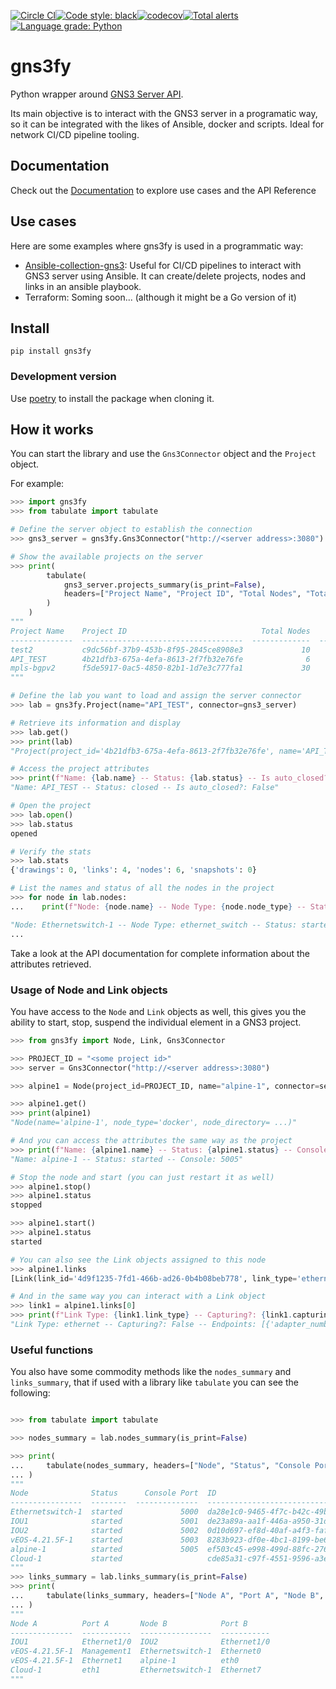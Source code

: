 [![Circle CI](https://circleci.com/gh/davidban77/gns3fy/tree/develop.svg?style=shield&circle-token=:circle-token)](https://circleci.com/gh/davidban77/gns3fy/tree/develop)[![Code style: black](https://img.shields.io/badge/code%20style-black-000000.svg)](https://github.com/ambv/black)[![codecov](https://img.shields.io/codecov/c/github/davidban77/gns3fy)](https://codecov.io/gh/davidban77/gns3fy)[![Total alerts](https://img.shields.io/lgtm/alerts/g/davidban77/gns3fy.svg?logo=lgtm&logoWidth=18)](https://lgtm.com/projects/g/davidban77/gns3fy/alerts/)[![Language grade: Python](https://img.shields.io/lgtm/grade/python/g/davidban77/gns3fy.svg?logo=lgtm&logoWidth=18)](https://lgtm.com/projects/g/davidban77/gns3fy/context:python)


# gns3fy
Python wrapper around [GNS3 Server API](http://api.gns3.net/en/2.2/index.html).

Its main objective is to interact with the GNS3 server in a programatic way, so it can be integrated with the likes of Ansible, docker and scripts. Ideal for network CI/CD pipeline tooling.

## Documentation

Check out the [Documentation](https://davidban77.github.io/gns3fy/) to explore use cases and the API Reference

## Use cases

Here are some examples where gns3fy is used in a programmatic way:

- [Ansible-collection-gns3](https://galaxy.ansible.com/davidban77/gns3): Useful for CI/CD pipelines to interact with GNS3 server using Ansible. It can create/delete projects, nodes and links in an ansible playbook.
- Terraform: Soming soon... (although it might be a Go version of it)

## Install

```
pip install gns3fy
```

### Development version

Use [poetry](https://github.com/sdispater/poetry) to install the package when cloning it.

## How it works

You can start the library and use the `Gns3Connector` object and the `Project` object.

For example:

```python
>>> import gns3fy
>>> from tabulate import tabulate

# Define the server object to establish the connection
>>> gns3_server = gns3fy.Gns3Connector("http://<server address>:3080")

# Show the available projects on the server
>>> print(
        tabulate(
            gns3_server.projects_summary(is_print=False),
            headers=["Project Name", "Project ID", "Total Nodes", "Total Links", "Status"],
        )
    )
"""
Project Name    Project ID                              Total Nodes    Total Links  Status
--------------  ------------------------------------  -------------  -------------  --------
test2           c9dc56bf-37b9-453b-8f95-2845ce8908e3             10              9  opened
API_TEST        4b21dfb3-675a-4efa-8613-2f7fb32e76fe              6              4  opened
mpls-bgpv2      f5de5917-0ac5-4850-82b1-1d7e3c777fa1             30             40  closed
"""

# Define the lab you want to load and assign the server connector
>>> lab = gns3fy.Project(name="API_TEST", connector=gns3_server)

# Retrieve its information and display
>>> lab.get()
>>> print(lab)
"Project(project_id='4b21dfb3-675a-4efa-8613-2f7fb32e76fe', name='API_TEST', status='opened', ...)"

# Access the project attributes
>>> print(f"Name: {lab.name} -- Status: {lab.status} -- Is auto_closed?: {lab.auto_close}")
"Name: API_TEST -- Status: closed -- Is auto_closed?: False"

# Open the project
>>> lab.open()
>>> lab.status
opened

# Verify the stats
>>> lab.stats
{'drawings': 0, 'links': 4, 'nodes': 6, 'snapshots': 0}

# List the names and status of all the nodes in the project
>>> for node in lab.nodes:
...    print(f"Node: {node.name} -- Node Type: {node.node_type} -- Status: {node.status}")

"Node: Ethernetswitch-1 -- Node Type: ethernet_switch -- Status: started"
...
```

Take a look at the API documentation for complete information about the attributes retrieved.

### Usage of Node and Link objects

You have access to the `Node` and `Link` objects as well, this gives you the ability to start, stop, suspend the individual element in a GNS3 project.

```python
>>> from gns3fy import Node, Link, Gns3Connector

>>> PROJECT_ID = "<some project id>"
>>> server = Gns3Connector("http://<server address>:3080")

>>> alpine1 = Node(project_id=PROJECT_ID, name="alpine-1", connector=server)

>>> alpine1.get()
>>> print(alpine1)
"Node(name='alpine-1', node_type='docker', node_directory= ...)"

# And you can access the attributes the same way as the project
>>> print(f"Name: {alpine1.name} -- Status: {alpine1.status} -- Console: {alpine1.console}")
"Name: alpine-1 -- Status: started -- Console: 5005"

# Stop the node and start (you can just restart it as well)
>>> alpine1.stop()
>>> alpine1.status
stopped

>>> alpine1.start()
>>> alpine1.status
started

# You can also see the Link objects assigned to this node
>>> alpine1.links
[Link(link_id='4d9f1235-7fd1-466b-ad26-0b4b08beb778', link_type='ethernet', ...)]

# And in the same way you can interact with a Link object
>>> link1 = alpine1.links[0]
>>> print(f"Link Type: {link1.link_type} -- Capturing?: {link1.capturing} -- Endpoints: {link1.nodes}")
"Link Type: ethernet -- Capturing?: False -- Endpoints: [{'adapter_number': 2, ...}]"
```

### Useful functions

You also have some commodity methods like the `nodes_summary` and `links_summary`, that if used with a library like `tabulate` you can see the following:

```python

>>> from tabulate import tabulate

>>> nodes_summary = lab.nodes_summary(is_print=False)

>>> print(
...     tabulate(nodes_summary, headers=["Node", "Status", "Console Port", "ID"])
... )
"""
Node              Status      Console Port  ID
----------------  --------  --------------  ------------------------------------
Ethernetswitch-1  started             5000  da28e1c0-9465-4f7c-b42c-49b2f4e1c64d
IOU1              started             5001  de23a89a-aa1f-446a-a950-31d4bf98653c
IOU2              started             5002  0d10d697-ef8d-40af-a4f3-fafe71f5458b
vEOS-4.21.5F-1    started             5003  8283b923-df0e-4bc1-8199-be6fea40f500
alpine-1          started             5005  ef503c45-e998-499d-88fc-2765614b313e
Cloud-1           started                   cde85a31-c97f-4551-9596-a3ed12c08498
"""
>>> links_summary = lab.links_summary(is_print=False)
>>> print(
...     tabulate(links_summary, headers=["Node A", "Port A", "Node B", "Port B"])
... )
"""
Node A          Port A       Node B            Port B
--------------  -----------  ----------------  -----------
IOU1            Ethernet1/0  IOU2              Ethernet1/0
vEOS-4.21.5F-1  Management1  Ethernetswitch-1  Ethernet0
vEOS-4.21.5F-1  Ethernet1    alpine-1          eth0
Cloud-1         eth1         Ethernetswitch-1  Ethernet7
"""
```
